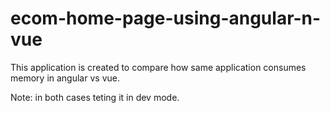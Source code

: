# ecom-home-page-using-angular-n-vue

This application is created to compare how same application consumes memory in angular vs vue.

Note: in both cases teting it in dev mode.
